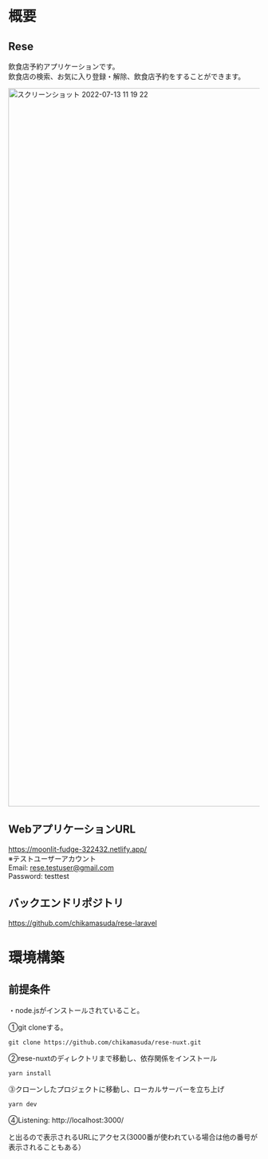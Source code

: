 # 概要

## Rese
飲食店予約アプリケーションです。  
飲食店の検索、お気に入り登録・解除、飲食店予約をすることができます。  

<img width="1440" alt="スクリーンショット 2022-07-13 11 19 22" src="https://user-images.githubusercontent.com/66733811/178637349-ae818951-bbdd-4290-9ead-6d77d18a4bda.png">

## WebアプリケーションURL  
https://moonlit-fudge-322432.netlify.app/  
※テストユーザーアカウント  
Email: rese.testuser@gmail.com  
Password: testtest

## バックエンドリポジトリ  
https://github.com/chikamasuda/rese-laravel


# 環境構築

## 前提条件　　
・node.jsがインストールされていること。  

①git cloneする。
```
git clone https://github.com/chikamasuda/rese-nuxt.git
```

②rese-nuxtのディレクトリまで移動し、依存関係をインストール
```
yarn install
```

⓷クローンしたプロジェクトに移動し、ローカルサーバーを立ち上げ
```
yarn dev
``` 

④Listening: http://localhost:3000/　　　　

と出るので表示されるURLにアクセス(3000番が使われている場合は他の番号が表示されることもある）
